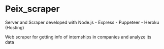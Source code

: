 # Peix_scraper

Server and Scraper developed with Node.js - Express - Puppeteer - Heroku (Hosting)

Web scraper for getting info of internships in companies and analyze its data
